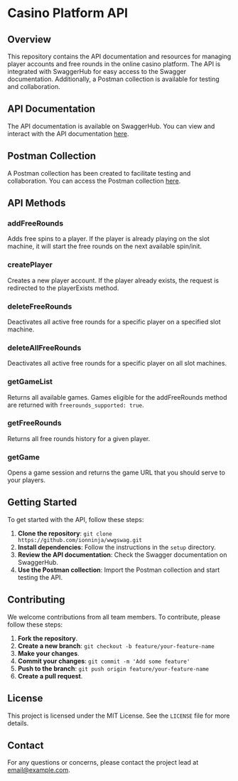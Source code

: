 # Casino Platform API

## Overview
This repository contains the API documentation and resources for managing player accounts and free rounds in the online casino platform. The API is integrated with SwaggerHub for easy access to the Swagger documentation. Additionally, a Postman collection is available for testing and collaboration.

## API Documentation
The API documentation is available on SwaggerHub. You can view and interact with the API documentation [here](https://app.swaggerhub.com/apis/wild-west-gaming/spinshield-games_api/1.0.0).

## Postman Collection
A Postman collection has been created to facilitate testing and collaboration. You can access the Postman collection [here](https://wildwestgaming.postman.co/workspace/Team-Workspace~5c3ad27b-58ca-4ad5-83f7-385fc25cff69/collection/40259149-f25b674a-3d44-48a8-9baa-d319c9985c1f?action=share&creator=40259149).

## API Methods
### addFreeRounds
Adds free spins to a player. If the player is already playing on the slot machine, it will start the free rounds on the next available spin/init.

### createPlayer
Creates a new player account. If the player already exists, the request is redirected to the playerExists method.

### deleteFreeRounds
Deactivates all active free rounds for a specific player on a specified slot machine.

### deleteAllFreeRounds
Deactivates all active free rounds for a specific player on all slot machines.

### getGameList
Returns all available games. Games eligible for the addFreeRounds method are returned with `freerounds_supported: true`.

### getFreeRounds
Returns all free rounds history for a given player.

### getGame
Opens a game session and returns the game URL that you should serve to your players.

## Getting Started
To get started with the API, follow these steps:
1. **Clone the repository**: `git clone https://github.com/ionninja/wwgswag.git`
2. **Install dependencies**: Follow the instructions in the `setup` directory.
3. **Review the API documentation**: Check the Swagger documentation on SwaggerHub.
4. **Use the Postman collection**: Import the Postman collection and start testing the API.

## Contributing
We welcome contributions from all team members. To contribute, please follow these steps:
1. **Fork the repository**.
2. **Create a new branch**: `git checkout -b feature/your-feature-name`
3. **Make your changes**.
4. **Commit your changes**: `git commit -m 'Add some feature'`
5. **Push to the branch**: `git push origin feature/your-feature-name`
6. **Create a pull request**.

## License
This project is licensed under the MIT License. See the `LICENSE` file for more details.

## Contact
For any questions or concerns, please contact the project lead at [email@example.com](mailto:ryan.g@wildwestgaming.nl).
